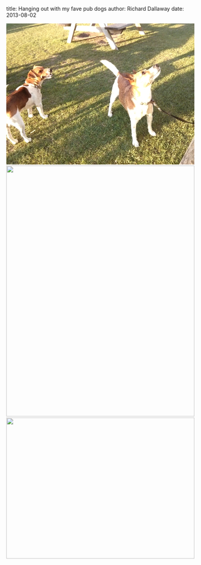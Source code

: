 
title: Hanging out with my fave pub dogs
author: Richard Dallaway
date: 2013-08-02

<div><a href="/media/IMG_2013-08-01_193020.jpg"><img src="/media/IMG_2013-08-01_193020jpg500.jpg" width="500" height="375"/></a></div><div><a href="/media/IMG_2013-08-01_193034.jpg"><img src="/media/IMG_2013-08-01_193034jpg500.jpg" width="500" height="667"/></a></div><div><a href="/media/IMG_2013-08-01_193038.jpg"><img src="/media/IMG_2013-08-01_193038jpg500.jpg" width="500" height="375"/></a></div>

